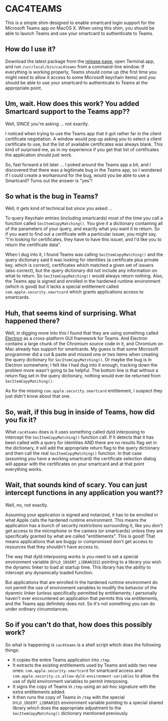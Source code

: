 # CAC4TEAMS

This is a simple shim designed to enable smartcard login support
for the Microsoft Teams app on MacOS X.  When using this shim, you should
be able to launch Teams and use your smartcard to authenticate to
Teams.

## How do I use it?

Download the latest package from the
[release page](https://github.com/kenh/cac4teams/releases), open
Terminal.app, and run `/usr/local/bin/cac4teams` from a command-line
window.  If everything is working properly, Teams should come up
(the first time you might need to allow it access to some Microsoft
keychain items) and you should be able to use your smartcard to
authenticate to Teams at the appropriate point.

## Um, wait.  How does this work?  You added Smartcard support to the Teams app??

Well, SINCE you're asking ... not exactly.

I noticed when trying to use the Teams app that it got rather far in
the client certificate negotiation.  A window would pop up asking you
to select a client certificate to use, but the list of available certificates
was always blank.  This kind of surprised me, as in my experience if you
get that list of certificates the application should just work.

So, fast forward a bit later ... I poked around the Teams app a bit,
and I discovered that there was a legitimate bug in the Teams app, so
I wondered if I could create a workaround for the bug, would you be
able to use a Smartcard?  Turns out the answer is "yes"!

## So what is the bug in Teams?

Well, it gets kind of technical but since you asked ...

To query Keychain entries (including smartcards) most of the time you
call a function called `SecItemCopyMatching()`.  You give it a dictionary
containing all of the parameters of your query, and exactly what you
want it to return.  So if you want to find out a certificate with a
particular issuer, you might say, "I'm looking for certificates, they
have to have this issuer, and I'd like you to return the certificate
data".

When I dug into it, I found Teams was calling `SecItemCopyMatching()`
and the query dictionary said it was looking for identities (a certificate
plus private key, which is correct), certificates which matched a given
set of issuers (also correct), but the query dictionary did not include
any information on what to return.  So `SecItemCopyMatching()` would
always return nothing.  Also, the Teams app is signed and enrolled in
the hardened runtime environment (which is good) but it lacks a special
entitlement called `com.apple.security.smartcard` which grants
applications access to smartcards.

## Huh, that seems kind of surprising. What happened there?

Well, in digging more into this I found that they are using something
called [Electron](https://www.electronjs.org/) as a cross-platform
GUI framework for Teams.  And Electron contains a large chunk of the
Chromium source code in it, and Chromium on Mac already has support
for smartcards.  My guess is that some Microsoft programmer did a
cut & paste and missed one or two items when creating the query
dictionary for `SecItemCopyMatching()`.  Or maybe the bug is in
Electron somewhere; I felt like I had dug into it enough, tracking down
the problem more wasn't going to be helpful.  The bottom line is
that without a return flag set in the query dictionary, nothing would
ever be returned from `SecItemCopyMatching()`.

As for the missing `com.apple.security.smartcard` entitlement, I suspect
they just didn't know about that one.

## So, wait, if this bug in inside of Teams, how did you fix it?

What `cac4teams` does is it uses something called dyld interposing to
intercept the `SecItemCopyMatching()` function call.  If it detects that
it has been called with a query for identities AND there are no
results flag set in the dictionary, it will add the appropriate return
flag to the query dictionary and then call the real `SecItemCopyMatching()`
function.  In that case (assuming you have a working smartcard) the
certificate selection dialog will appear with the certificates on your
smartcard and at that point everything works.

## Wait, that sounds kind of scary.  You can just intercept functions in any application you want??

Well, no, not exactly.

Assuming your application is signed and notarized, it has to be enrolled
in what Apple calls the hardened runtime environment.  This means the
application has a bunch of security restrictions surrounding it, like
you don't get access to the microphone or the camera (or smartcards)
unless they are specifically granted by what are called "entitlements".
This is good!  That means applications that are buggy or compromised don't
get access to resources that they shouldn't have access to.

The way that dyld interposing works is you need to set a special
environment variable (`DYLD_INSERT_LIBRARIES`) pointing to a library
you wish the dynamic linker to load at startup time.  This library
has the ability to intercept any dynamically loaded function.

But applications that are enrolled in the hardened runtime environment
do not permit the use of environment variables to modify the behavior
of the dyanmic linker (unless specifically permitted by entitlements;
I personally haven't ever encountered an application that permits
this via entitlements, and the Teams app definitely does not.  So it's
not something you can do under ordinary circumstances.

## So if you can't do that, how does this possibly work?

So what is happening is `cac4teams` is a shell script which does the
following things:

* It copies the entire Teams application into `/tmp`.
* It extracts the existing entitlements used by Teams and adds two new
  ones: `com.apple.security.smartcard` for smartcard access and
  `com.apple.security.cs.allow-dyld-environment-variables` to allow
  the use of dyld environment variables to permit interposing.
* It signs the copy of Teams in `/tmp` using an ad-hoc signature
  with the extra entitlements added.
* It then runs the copy of Teams in `/tmp` with the special
  `DYLD_INSERT_LIBRARIES` environment variable pointing to a special
  shared library which does the appropriate adjustment to the
  `SecItemCopyMatching()` dictionary mentioned previously.
